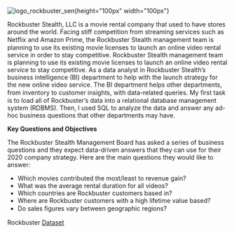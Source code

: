 
![logo_rockbuster_sen](https://user-images.githubusercontent.com/83288846/213999105-fbf222f5-053a-46b4-ae9d-c4a70b33257b.jpg){height="100px" width="100px"}

Rockbuster Stealth, LLC is a movie rental company that used to have stores around the world.  Facing stiff competition from streaming services such as Netﬂix and Amazon Prime, the Rockbuster Stealth management team is planning to use its existing movie licenses to launch an online video rental service in order to stay competitive. Rockbuster Stealth management team is planning to use its existing movie licenses to launch an online video rental service to stay competitive. As a data analyst in Rockbuster Stealth’s business intelligence  (BI)  department to help with the launch strategy for the new online video service.  The BI department helps other departments, from inventory to customer insights, with data-related queries.   My ﬁrst task is to load all of Rockbuster’s data into a relational database management system  (RDBMS).   Then, I used SQL to analyze the data and answer any ad-hoc business questions that other departments may have.    

**Key Questions and Objectives**  

The Rockbuster Stealth Management Board has asked a series of business questions and they expect data-driven answers that they can use for their 2020 company strategy.   Here are the main questions they would like to answer: 

- Which movies contributed the most/least to revenue gain?
- What was the average rental duration for all videos?
- Which countries are Rockbuster customers based in?
- Where are Rockbuster customers with a high lifetime value based?
- Do sales ﬁgures vary between geographic regions?

Rockbuster [Dataset](http://www.postgresqltutorial.com/wp-content/uploads/2019/05/dvdrental.zip) 
